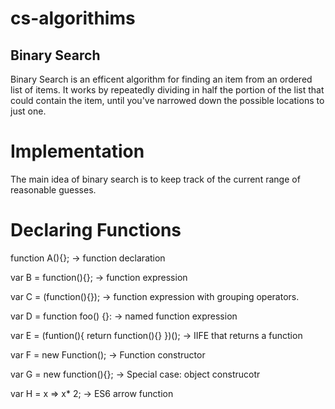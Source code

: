 # cs-algorithims

## Binary Search 
Binary Search is an efficent algorithm for finding an item from an ordered list of items. It works by repeatedly dividing in half the portion of the list that could contain the item, until you've narrowed down the possible locations to just one. 

# Implementation
The main idea of binary search is to keep track of the current range of reasonable guesses.

# Declaring Functions 

function A(){}; -> function declaration

var B = function(){}; -> function expression 

var C = (function(){}); -> function expression with 
grouping operators.

var D = function foo() {}: -> named function expression

var E = (funtion(){
    return function(){}
})();  -> IIFE that returns a function

var F = new Function(); -> Function constructor

var G = new function(){}; -> Special case: object construcotr

var H = x => x* 2; -> ES6 arrow function